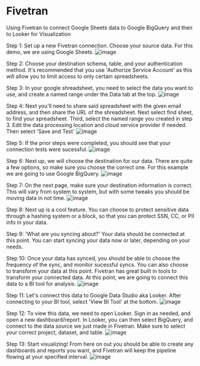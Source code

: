 # Fivetran
Using Fivetran to connect Google Sheets data to Google BigQuery and then to Looker for Visualization 

Step 1:
Set up a new Fivetran connection. Choose your source data. For this demo, we are using Google Sheets. 
![image](https://user-images.githubusercontent.com/68393151/230478246-f90c8227-f9f7-473a-9945-dadf7f0bdb68.png)

Step 2:
Choose your destination schema, table, and your authentication method. It's recommended that you use 'Authorize Service Account' as this will allow you to limit access to only certain spreadsheets. 

Step 3:
In your google shreadsheet, you need to select the data you want to use, and create a named range under the Data tab at the top. 
![image](https://user-images.githubusercontent.com/68393151/230482224-28af070b-6d58-4ee6-a78b-62f333842ff3.png)

Step 4:
Next you'll need to share said spreadsheet with the given email address, and then share the URL of the shreadsheet. Next select find sheet, to find your spreadsheet. Third, select the named range you created in step 3. Edit the data processing location and cloud service provider if needed. Then select 'Save and Test'
![image](https://user-images.githubusercontent.com/68393151/230482445-b33900ae-574b-4297-b56d-c0bcd7d59f04.png)

Step 5:
If the prior steps were completed, you should see that your connection tests were sucessful. 
![image](https://user-images.githubusercontent.com/68393151/230483031-79f8566b-7880-45a5-a688-5e9d6c44bcb8.png)

Step 6:
Next up, we will choose the destination for our data. There are quite a few options, so make sure you choose the correct one. For this example we are going to use Google BigQuery. 
![image](https://user-images.githubusercontent.com/68393151/230484503-61269682-fdc5-489a-8441-a2459f4598c7.png)

Step 7: 
On the next page, make sure your destination information is correct. This will vary from system to system, but with some tweaks you should be moving data in not time. 
![image](https://user-images.githubusercontent.com/68393151/230485105-0aa1f728-971f-492a-8ee3-57c52787d501.png)

Step 8:
Next up is a cool feature. You can choose to protect sensitive data through a hashing system or a block, so that you can protect SSN, CC, or PII info in your data. 

Step 9:
'What are you syncing about?' Your data should be connected at this point. You can start syncing your data now or later, depending on your needs. 

Step 10: 
Once your data has synced, you should be able to choose the frequency of the sync, and monitor sucessful syncs. You can also choose to transform your data at this point. Fivetran has great built in tools to transform your connected data. At this point, we are going to connect this data to a BI tool for analysis. 
![image](https://user-images.githubusercontent.com/68393151/230487554-fc314b00-d7dd-4f81-888b-ed85d95985a1.png)

Step 11:
Let's connect this data to Google Data Studio aka Looker. After connecting to your BI tool, select 'View BI Tool' at the bottom. 
![image](https://user-images.githubusercontent.com/68393151/230489338-da104798-9de9-4a23-a975-d7d374f64235.png)

Step 12:
To view this data, we need to open Looker. Sign in as needed, and open a new dashboard/report. In Looker, you can then select BigQuery, and connect to the data source we just made in Fivetran. Make sure to select your correct project, dataset, and table. 
![image](https://user-images.githubusercontent.com/68393151/230490084-0e5729ee-3e61-4bb8-8adb-c6ba408b7fe4.png)

Step 13:
Start visualizing! From here on out you should be able to create any dashboards and reports you want, and Fivetran will keep the pipeline flowing at your specified interval. 
![image](https://user-images.githubusercontent.com/68393151/230493117-f299db48-b371-4e98-a628-7222856d19ca.png)
